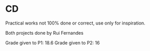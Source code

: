 # CD
Practical works not 100% done or correct, use only for inspiration.

Both projects done by Rui Fernandes

Grade given to P1: 18.6
Grade given to P2: 16
